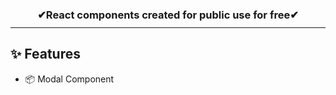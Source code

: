 <h3 align=center style="padding-bottom:10px;border-bottom: 1px solid;">✔React components created for public use for free✔</h3>

## ✨ Features
- 📦 Modal Component



